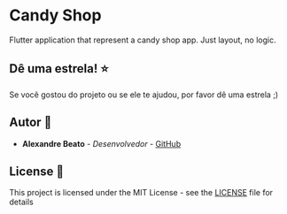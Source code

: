 # Candy Shop

Flutter application that represent a candy shop app. Just layout, no logic.

## Dê uma estrela! :star:
Se você gostou do projeto ou se ele te ajudou, por favor dê uma estrela ;)


## Autor 👦

* **Alexandre Beato** - *Desenvolvedor* - [GitHub](https://github.com/alexandrebeato)

## License 📃

This project is licensed under the MIT License - see the [LICENSE](LICENSE) file for details